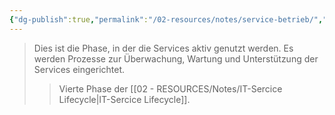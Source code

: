 ```yaml
---
{"dg-publish":true,"permalink":"/02-resources/notes/service-betrieb/","tags":["GFN/LF06"],"noteIcon":"","updated":"2025-07-12T13:31:41.000+02:00"}
---
```


>Dies ist die Phase, in der die Services aktiv genutzt werden. Es werden Prozesse zur Überwachung, Wartung und Unterstützung der Services eingerichtet.
>>Vierte Phase der [[02 - RESOURCES/Notes/IT-Sercice Lifecycle\|IT-Sercice Lifecycle]].